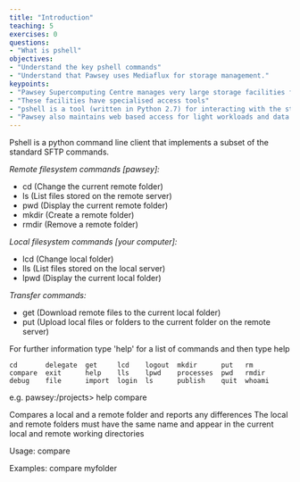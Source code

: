 ```yaml
---
title: "Introduction"
teaching: 5
exercises: 0
questions:
- "What is pshell"
objectives:
- "Understand the key pshell commands"
- "Understand that Pawsey uses Mediaflux for storage management."
keypoints:
- "Pawsey Supercomputing Centre manages very large storage facilities for researchers"
- "These facilities have specialised access tools"
- "pshell is a tool (written in Python 2.7) for interacting with the storage system"
- "Pawsey also maintains web based access for light workloads and data sharing"
---
```

Pshell is a python command line client that implements a subset of the standard SFTP commands.

*Remote filesystem commands [pawsey]:*
- cd (Change the current remote folder)
- ls (List files stored on the remote server)         
- pwd (Display the current remote folder)
- mkdir (Create a remote folder)
- rmdir (Remove a remote folder)

*Local filesystem commands [your computer]:*
- lcd (Change local folder)
- lls (List files stored on the local server)
- lpwd (Display the current local folder)

*Transfer commands:*
- get (Download remote files to the current local folder)
- put (Upload local files or folders to the current folder on the remote server)

For further information type 'help' for a list of commands and then type help <topic>

~~~
cd       delegate  get     lcd    logout  mkdir      put   rm    
compare  exit      help    lls    lpwd    processes  pwd   rmdir 
debug    file      import  login  ls      publish    quit  whoami
~~~

e.g. pawsey:/projects> help compare

Compares a local and a remote folder and reports any differences
The local and remote folders must have the same name and appear in the current local and remote working directories

Usage: compare <folder>

Examples: compare myfolder
